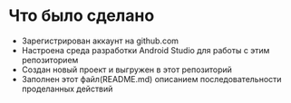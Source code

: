 # Что было сделано
* Зарегистрирован аккаунт на github.com
* Настроена среда разработки Android Studio для работы с этим репозиторием
* Создан новый проект и выгружен в этот репозиторий
* Заполнен этот файл(README.md) описанием последовательности проделанных действий
